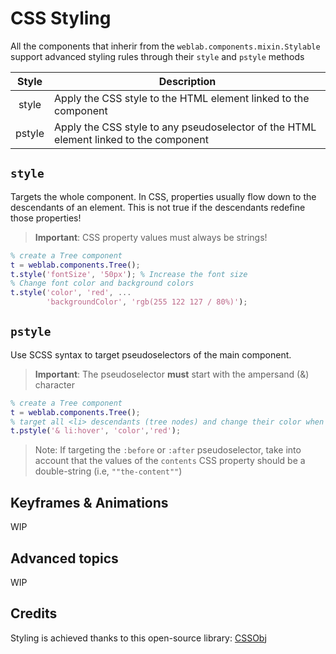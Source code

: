 # CSS Styling

All the components that inherir from the `weblab.components.mixin.Stylable` support advanced styling rules through their `style` and `pstyle` methods


| Style  	| Description   	|
|:-:	|---	|
| style   	| Apply the CSS style to the HTML element linked to the component |
| pstyle   	| Apply the CSS style to any pseudoselector of the HTML element linked to the component |


## `style`

Targets the whole component. In CSS, properties usually flow down to the descendants of an element. This is not true if the descendants redefine those properties!

>**Important**: CSS property values must always be strings!

```matlab
% create a Tree component
t = weblab.components.Tree();
t.style('fontSize', '50px'); % Increase the font size
% Change font color and background colors
t.style('color', 'red', ...
        'backgroundColor', 'rgb(255 122 127 / 80%)');
```

## `pstyle`

Use SCSS syntax to target pseudoselectors of the main component.
>**Important**: The pseudoselector **must** start with the ampersand (&) character 
```matlab
% create a Tree component
t = weblab.components.Tree();
% target all <li> descendants (tree nodes) and change their color when the user hovers over them
t.pstyle('& li:hover', 'color','red');
```

>Note: If targeting the `:before` or `:after` pseudoselector, take into account that the values of the `contents` CSS property should be a double-string (i.e, `""the-content""`)


## Keyframes & Animations
WIP

## Advanced topics
WIP

## Credits
Styling is achieved thanks to this open-source library: [CSSObj](https://github.com/cssobj/cssobj)